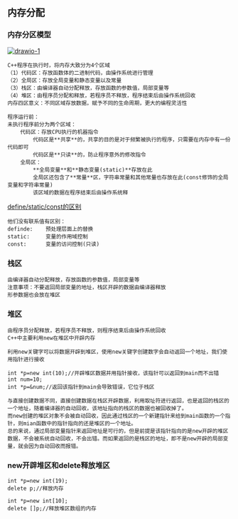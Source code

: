 ## 内存分配

### 内存分区模型
<a href="https://ibb.co/Ybk13Rd"><img src="https://i.ibb.co/jHMQT6w/drawio-1.png" alt="drawio-1" border="0"></a>
```
C++程序在执行时，将内存大致分为4个区域
（1）代码区：存放函数体的二进制代码，由操作系统进行管理
（2）全局区：存放全局变量和静态变量以及常量
（3）栈区：由编译器自动分配释放，存放函数的参数值，局部变量等
（4）堆区：由程序员分配和释放，若程序员不释放，程序结束后由操作系统回收
内存四区意义：不同区域存放数据，赋予不同的生命周期，更大的编程灵活性
```
```
程序运行前：
未执行程序前分为两个区域：
    代码区：存放CPU执行的机器指令
        代码区是**共享**的，共享的目的是对于频繁被执行的程序，只需要在内存中有一份代码即可
        代码区是**只读**的，防止程序意外的修改指令
    全局区：
        **全局变量**和**静态变量(static)**存放在此
        全局区还包含了**常量**区，字符串常量和其他常量也存放在此(const修饰的全局变量和字符串常量)
        该区域的数据在程序结束后由操作系统释
```
[define/static/const的区别](https://gist.github.com/wanyakun/7c9a9305cece0f7aaf276440ddc4d9a9)
```
他们没有联系值有区别：
definde:    预处理层面上的替换
static:     变量的作用域控制
const:      变量的访问控制(只读)
```

### 栈区
```
由编译器自动分配释放，存放函数的参数值，局部变量等
注意事项：不要返回局部变量的地址，栈区开辟的数据由编译器释放
形参数据也会放在堆区
```

### 堆区
```
由程序员分配释放，若程序员不释放，则程序结束后由操作系统回收
C++中主要利用new在堆区中开辟内存
```

```
利用new关键字可以将数据开辟到堆区，使用new关键字创建数字会自动返回一个地址，我们使用指针进行接收  

int *p=new int(10);//开辟堆区数据并用指针接收，该指针可以返回到main而不出错
int num=10;
int *p=&num;//返回该指针到main会导致错误，它位于栈区

与直接创建数据不同，直接创建数据在栈区开辟数据，利用取址符进行返回，也是返回的栈区的一个地址，随着编译器的自动回收，该地址指向的栈区的数据也被回收掉了。  
而new创建的堆区对象不会被自动回收，因此通过栈区的一个新建指针来给到main函数的一个指针，则mian函数中的指针指向的还是堆区的一个地址。
总的来说，通过局部变量指针来返回地址是可行的，但是前提是该指针指向的是new开辟的堆区数据，不会被系统自动回收，不会出错。而如果返回的是栈区的地址，即不是new开辟的局部变量，就会因为自动回收而报错。
```

### new开辟堆区和delete释放堆区
```
int *p=new int(19);
delete p;//释放内存

int *p=new int[10];
delete []p;//释放堆区数组的内存
```